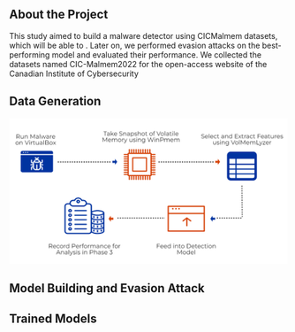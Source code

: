 ## About the Project
This study aimed to build a malware detector using CICMalmem datasets, which will be able to . Later on, we performed evasion attacks on the best-performing model and evaluated their performance. We collected the datasets named CIC-Malmem2022 for the open-access website of the Canadian Institute of Cybersecurity 


## Data Generation 
![Screenshot](datasetgeneration.png)


## Model Building and Evasion Attack

## Trained Models 
